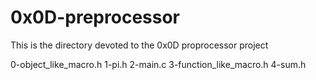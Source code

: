 # 0x0D-preprocessor
This is the directory devoted to the 0x0D proprocessor project

0-object_like_macro.h
1-pi.h
2-main.c
3-function_like_macro.h
4-sum.h

